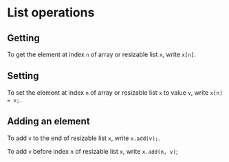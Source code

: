 # List operations

## Getting

To get the element at index `n` of array or resizable list `x`, write `x[n]`.

## Setting

To set the element at index `n` of array or resizable list `x` to value `v`, write `x[n] = v;`.

## Adding an element

To add `v` to the end of resizable list `x`, write `x.add(v);`.

To add `v` before index `n` of resizable list `x`, write `x.add(n, v)`;
